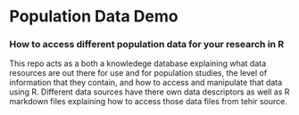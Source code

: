 # Population Data Demo  
### How to access different population data for your research in R  

This repo acts as a both a knowledege database explaining what data resources are out there for use and for population studies, the level of information that they contain, and how to access and manipulate that data using R. Different data sources have there own data descriptors as well as R markdown files explaining how to access those data files from tehir source. 
